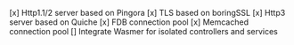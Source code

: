 [x] Http1.1/2 server based on Pingora
[x] TLS based on boringSSL
[x] Http3 server based on Quiche
[x] FDB connection pool
[x] Memcached connection pool
[] Integrate Wasmer for isolated controllers and services
